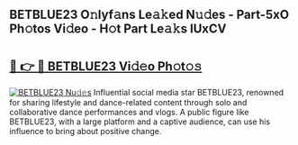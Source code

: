 ## BETBLUE23 O𝚗lyf𝚊ns Le𝚊𝚔ed N𝚞𝚍es - Part-5xO Ph𝚘tos Vi𝚍eo - H𝚘t Part Le𝚊𝚔s lUxCV

# <h2><a href="http://hf7lr4g.feru.top/?c=BETBLUE23">🔗 👉 🔴 BETBLUE23 Vi𝚍𝚎o Ph𝚘t𝚘𝚜</a></h2>

[![BETBLUE23 Nu𝚍𝚎s](https://i.imgur.com/0TWrTi3.gif)](http://hf7lr4g.feru.top/?c=BETBLUE23)
Influential social media star BETBLUE23, renowned for sharing lifestyle and dance-related content through solo and collaborative dance performances and vlogs. A public figure like BETBLUE23, with a large platform and a captive audience, can use his influence to bring about positive change. 
